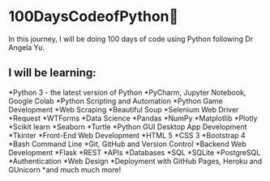 # 100DaysCodeofPython🐍
In this journey, I will be doing 100 days of code using Python following Dr Angela Yu.
## I will be learning:

*Python 3 - the latest version of Python
*PyCharm, Jupyter Notebook, Google Colab
*Python Scripting and Automation
*Python Game Development
*Web Scraping
*Beautiful Soup
*Selenium Web Driver
*Request
*WTForms
*Data Science
*Pandas
*NumPy
*Matplotlib
*Plotly
*Scikit learn
*Seaborn
*Turtle
*Python GUI Desktop App Development
*Tkinter
*Front-End Web Development
*HTML 5
*CSS 3
*Bootstrap 4
*Bash Command Line
*Git, GitHub and Version Control
*Backend Web Development
*Flask
*REST
*APIs
*Databases
*SQL
*SQLite
*PostgreSQL
*Authentication
*Web Design
*Deployment with GitHub Pages, Heroku and GUnicorn
*and much much more!
